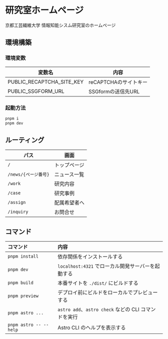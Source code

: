 # 研究室ホームページ

京都工芸繊維大学 情報知能シスム研究室のホームページ

## 環境構築

### 環境変数

| 変数名                    | 内容                  | 
| ------------------------- | --------------------- | 
| PUBLIC_RECAPTCHA_SITE_KEY | reCAPTCHAのサイトキー | 
| PUBLIC_SSGFORM_URL        | SSGformの送信先URL    | 

### 起動方法

```sh
pnpm i
pnpm dev
```

## ルーティング

| パス                 | 画面         | 
| -------------------- | ------------ | 
| `/`                  | トップページ | 
| `/news/{ページ番号}` | ニュース一覧 | 
| `/work`              | 研究内容     | 
| `/case`              | 研究事例     | 
| `/assign`            | 配属希望者へ | 
| `/inquiry`           | お問合せ     | 

## コマンド

| コマンド                | 内容                                           |
| :--------------------- | :------------------------------------------------- |
| `pnpm install`         | 依存関係をインストールする                           |
| `pnpm dev`             | `localhost:4321` でローカル開発サーバーを起動する   |
| `pnpm build`           | 本番サイトを `./dist/` にビルドする                |
| `pnpm preview`         | デプロイ前にビルドをローカルでプレビューする       |
| `pnpm astro ...`       | `astro add`、`astro check` などの CLI コマンドを実行 |
| `pnpm astro -- --help` | Astro CLI のヘルプを表示する                       |
